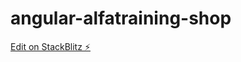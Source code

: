 # angular-alfatraining-shop

[Edit on StackBlitz ⚡️](https://stackblitz.com/edit/angular-alfatraining-shop)